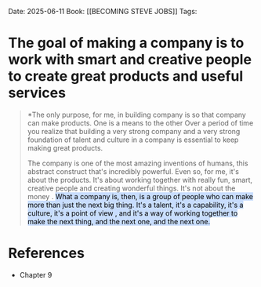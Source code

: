 Date: 2025-06-11
Book: [[BECOMING STEVE JOBS]]
Tags:

# The goal of making a company is to work with smart and creative people to create great products and useful services

>*The only purpose, for me, in building company is so that company can make products. One is a means to the other
>Over a period  of time you realize that building a very strong company and a very strong foundation of talent 
> and culture in a company is essential to keep making great products.
>
> The company is one of the most amazing inventions of humans, this abstract construct that's incredibly powerful. 
> Even so, for me, it's about the products. It's about working together with really fun, smart, creative people and creating 
> wonderful things. It's not about the money . <mark style="background: #ADCCFFA6;">What a company is, then, is a group of people who can make more than just 
 the next big thing. It's a talent, it's a capability, it's a culture, it's a point of view , and it's a way of working together to make 
 the next thing, and the next one, and the next one.</mark>  
# References 
- Chapter 9